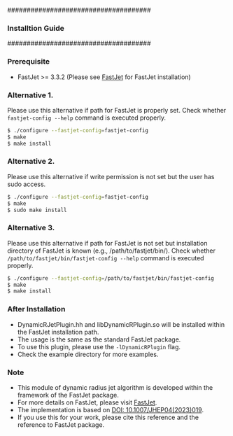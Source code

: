#####################################
### Installtion Guide ###############
#####################################

### Prerequisite
- FastJet >= 3.3.2
  (Please see [FastJet](https://fastjet.fr/) for FastJet installation)

### Alternative 1.
Please use this alternative if path for FastJet is properly set. Check whether `fastjet-config --help` command is executed properly.
  ```bash
  $ ./configure --fastjet-config=fastjet-config
  $ make
  $ make install
  ```

### Alternative 2.
Please use this alternative if write permission is not set but the user has sudo access.
  ```bash
  $ ./configure --fastjet-config=fastjet-config
  $ make
  $ sudo make install
  ```

### Alternative 3.
Please use this alternative if path for FastJet is not set but installation directory of FastJet is known (e.g., /path/to/fastjet/bin/). Check whether `/path/to/fastjet/bin/fastjet-config --help` command is executed properly.
  ```bash
  $ ./configure --fastjet-config=/path/to/fastjet/bin/fastjet-config
  $ make
  $ make install
  ```


### After Installation
- DynamicRJetPlugin.hh and libDynamicRPlugin.so will be installed within the FastJet installation path.
- The usage is the same as the standard FastJet package.
- To use this plugin, please use the `-lDynamicRPlugin` flag.
- Check the example directory for more examples.


### Note
- This module of dynamic radius jet algorithm is developed within the framework of the FastJet package.
- For more details on FastJet, please visit [FastJet](https://fastjet.fr/).
- The implementation is based on [DOI: 10.1007/JHEP04(2023)019](https://doi.org/10.1007/JHEP04(2023)019).
- If you use this for your work, please cite this reference and the reference to FastJet package.

